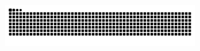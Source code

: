 <picture>
  <source media="(prefers-color-scheme: dark)" srcset="https://raw.githubusercontent.com/eren7155/eren7155/output/github-contribution-grid-snake-dark.svg">
  <source media="(prefers-color-scheme: light)" srcset="https://raw.githubusercontent.com/eren7155/eren7155/output/github-contribution-grid-snake.svg">
  <img alt="github contribution grid snake animation" src="https://raw.githubusercontent.com/eren7155/eren7155/output/github-contribution-grid-snake.svg">
</picture>
